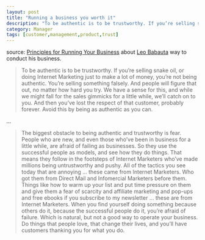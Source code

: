 ```yaml
---
layout: post
title: "Running a business you worth it"
description: "To be authentic is to be trustworthy. If you’re selling snake oil, or doing Internet Marketing just to make a lot of money, you’re not being authentic. You’re selling something falsely. And people will figure that out, no matter how hard you try.  ..."
category: Manager
tags: [customer,management,product,trust]
---
```


source: [Principles for Running Your Business](http://blog.gumroad.com/post/85850299853/principles-for-running-your-business) about [Leo Babauta](http://leobabauta.com/bio) way to conduct his business.

> To be authentic is to be trustworthy. If you’re selling snake oil, or doing Internet Marketing just to make a lot of money, you’re not being authentic. You’re selling something falsely. And people will figure that out, no matter how hard you try. We have a sense for this, and while we might fall for the sales gimmicks for a little while, we’ll catch on to you. And then you’ve lost the respect of that customer, probably forever. Avoid this by being as authentic as you can. 

... 

> The biggest obstacle to being authentic and trustworthy is fear. People who are new, and even those who’ve been in business for a little while, are afraid of failing as businesses. So they use the successful people as models, and see how they do things. That means they follow in the footsteps of Internet Marketers who’ve made millions being untrustworthy and pushy. All of the tactics you see today that are annoying … these came from Internet Marketers. Who got them from Direct Mail and Infomercial Marketers before them. Things like how to warm up your list and put time pressure on them and give them a fear of scarcity and affiliate marketing and pop-ups and free ebooks if you subscribe to my newsletter … these are from Internet Marketers. When you find yourself doing something because others do it, because the successful people do it, you’re afraid of failure. Which is natural, but not a good way to operate your business. Do things that people love, that change their lives, and you’ll have customers thanking you for what you do.
